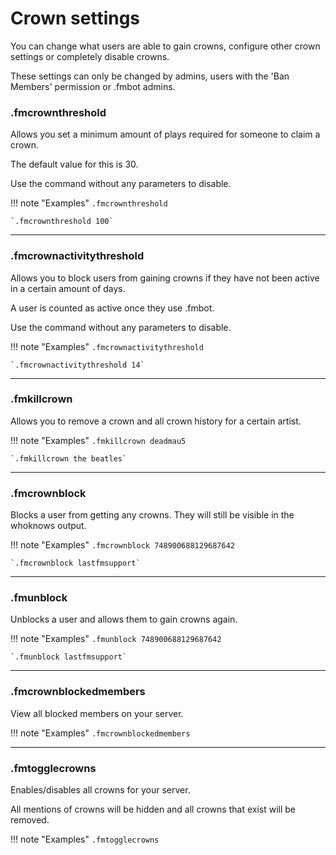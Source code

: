 # Crown settings    

You can change what users are able to gain crowns, configure other crown settings or completely disable crowns.

These settings can only be changed by admins, users with the 'Ban Members' permission or .fmbot admins.


### .fmcrownthreshold

Allows you set a minimum amount of plays required for someone to claim a crown.

The default value for this is 30.

Use the command without any parameters to disable.

!!! note "Examples"
    `.fmcrownthreshold`

    `.fmcrownthreshold 100`

---
### .fmcrownactivitythreshold

Allows you to block users from gaining crowns if they have not been active in a certain amount of days.

A user is counted as active once they use .fmbot.

Use the command without any parameters to disable.

!!! note "Examples"
    `.fmcrownactivitythreshold`

    `.fmcrownactivitythreshold 14`

---
### .fmkillcrown

Allows you to remove a crown and all crown history for a certain artist.

!!! note "Examples"
    `.fmkillcrown deadmau5`

    `.fmkillcrown the beatles`

---
### .fmcrownblock

Blocks a user from getting any crowns. They will still be visible in the whoknows output.

!!! note "Examples"
    `.fmcrownblock 748900688129687642`

    `.fmcrownblock lastfmsupport`

---
### .fmunblock

Unblocks a user and allows them to gain crowns again.

!!! note "Examples"
    `.fmunblock 748900688129687642`

    `.fmunblock lastfmsupport`

---
### .fmcrownblockedmembers

View all blocked members on your server.

!!! note "Examples"
    `.fmcrownblockedmembers`

---
### .fmtogglecrowns

Enables/disables all crowns for your server.

All mentions of crowns will be hidden and all crowns that exist will be removed.

!!! note "Examples"
    `.fmtogglecrowns`
